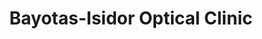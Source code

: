 ---
title: "Bayotas-Isidor Optical Clinic"
url: /davao-city/bayotas-isidor-optical-clinic/
shop: optician
---